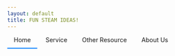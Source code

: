 ```yaml
---
layout: default
title: FUN STEAM IDEAS!
---
```


<style>
/* Hide the radio buttons */
.tabs input[type="radio"] {
    display: none;
}

/* Style the labels (the tabs themselves) */
.tabs label {
    padding: 10px 15px;
    cursor: pointer;
    border-bottom: 2px solid transparent;
    transition: border-color 0.3s ease;
}

/* Style the active tab label */
.tabs input[type="radio"]:checked + label {
    border-bottom-color: #007bff;
}

/* Hide all content panels by default */
.tab-panel {
    display: none;
}

/* Show the content panel associated with the active tab */
#tab1:checked ~ .tab-content #panel1,
#tab2:checked ~ .tab-content #panel2,
#tab3:checked ~ .tab-content #panel3,
#tab4:checked ~ .tab-content #panel4 {
    display: block;
}
</style>

<div class="tabs">
    <input type="radio" name="tab-group" id="tab1" checked>
    <label for="tab1">Home</label>
    <input type="radio" name="tab-group" id="tab2">
    <label for="tab2">Service</label>
    <input type="radio" name="tab-group" id="tab3">
    <label for="tab3">Other Resource</label>
    <input type="radio" name="tab-group" id="tab4">
    <label for="tab4">About Us</label>
</div>

<div class="tab-content">
  <div class="tab-panel" id="tab1">
    ## Welcome!
    <video width="720" height="405" controls muted="" autoplay="" loop="false">
    <source src="media/intro_video_short.mp4" type="video/mp4">
    </video>
  </div>

  <div class="tab-panel" id="tab2">
    ## Service
      subscribe to our newsletter!
  </div>

  <div class="tab-panel" id="tab3">
    ## Other Resource
      ### Boston, MA
      ### Minneapolis, MN
      ### Dallas, TX
  </div>

  <div class="tab-panel" id="tab4">
    ## about us
    We are a team of parents, teachers and software engineers. 
  </div>
  
</div>
